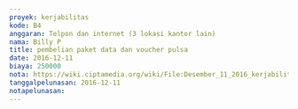 ```yaml
---
proyek: kerjabilitas
kode: B4
anggaran: Telpon dan internet (3 lokasi kantor lain)
nama: Billy P
title: pembelian paket data dan voucher pulsa
date: 2016-12-11
biaya: 250000
nota: https://wiki.ciptamedia.org/wiki/File:Desember_11_2016_kerjabilitas_B4_komunikasi_billy.jpg
tanggalpelunasan: 2016-12-11
notapelunasan:
---
```

